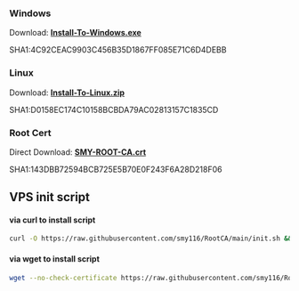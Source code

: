 ### Windows

Download:
**[Install-To-Windows.exe](https://github.com/smy116/RootCA/releases/download/2.0/Install-To-Windows.exe)**

SHA1:4C92CEAC9903C456B35D1867FF085E71C6D4DEBB

### Linux

Download:
**[Install-To-Linux.zip](https://github.com/smy116/RootCA/releases/download/2.0/Install-To-Linux.zip)**

SHA1:D0158EC174C10158BCBDA79AC02813157C1835CD

### Root Cert 

Direct Download:
**[SMY-ROOT-CA.crt](https://github.com/smy116/RootCA/releases/download/2.0/SMY-ROOT-CA.crt)** 

SHA1:143DBB72594BCB725E5B70E0F243F6A28D218F06

## VPS init script


####  via curl to install script

```bash
curl -O https://raw.githubusercontent.com/smy116/RootCA/main/init.sh && chmod +x ./init.sh && ./init.sh
```

#### via wget to install script

```bash
wget --no-check-certificate https://raw.githubusercontent.com/smy116/RootCA/main/init.sh && chmod +x ./init.sh && ./init.sh
```